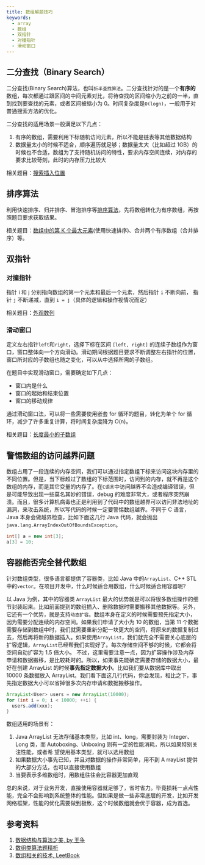 ```yaml
---
title: 数组解题技巧
keywords:
  - array
  - 数组
  - 双指针
  - 对撞指针
  - 滑动窗口
---
```


## 二分查找（Binary Search）

二分查找(Binary Search)算法，也叫`折半查找算法`。二分查找针对的是一个**有序的**数组，每次都通过跟区间的中间元素对比，将待查找的区间缩小为之前的一半，直到找到要查找的元素，或者区间被缩小为 0。时间复杂度是`O(logn)`，一般用于对普通搜索方法的优化。

二分查找的适用场景一般满足以下几点：

1. 有序的数组，需要利用下标随机访问元素，所以不能是链表等其他数据结构
2. 数据量太小的时候不适合，顺序遍历就足够；数据量太大（比如超过 1GB）的时候也不合适，数组为了支持随机访问的特性，要求内存空间连续，对内存的要求比较苛刻，此时的内存压力比较大

相关题目：[搜索插入位置](/docs/data-structures/02-array/03-search-insert-position)

## 排序算法

利用快速排序、归并排序、冒泡排序等[排序算法](/docs/algorithms/02-sort/05-sort-summary)，先将数组转化为有序数组，再按照题目要求获取结果。

相关题目：[数组中的第 K 个最大元素](/docs/data-structures/02-array/05-kth-largest-element-in-an-array)(使用快速排序)、合并两个有序数组（合并排序）等。

## 双指针

### 对撞指针

指针 i 和 j 分别指向数组的第一个元素和最后一个元素，然后指针 `i` 不断向前， 指针 `j` 不断递减，直到 `i = j`（具体的逻辑和操作视情况而定）

相关题目：[外观数列](/docs/algorithms/07-maths/02-count-and-say)

### 滑动窗口

定义左右指针`left`和`right`，选择下标在区间 `[left, right]` 的连续子数组作为窗口，窗口整体向一个方向滑动。滑动期间根据题目要求不断调整左右指针的位置，窗口所对应的子数组也随之变化，可以从中选择所需的子数组。

在题目中实现滑动窗口，需要确定如下几点：

- 窗口内是什么
- 窗口的起始和结束位置
- 窗口的移动规律

通过滑动窗口法，可以将一些需要使用嵌套 for 循环的题目，转化为单个 for 循环，减少了许多重复计算，将时间复杂度降为 O(n)。

相关题目：[长度最小的子数组](/docs/data-structures/02-array/10-minimum-size-subarray-sum)

## 警惕数组的访问越界问题

数组占用了一段连续的内存空间，我们可以通过指定数组下标来访问这块内存里的不同位置。但是，当下标超过了数组的下标范围时，访问到的内存，就不再是这个数组的内存，而是其它变量的内存了。在`C语言`中访问越界不会造成编译错误，但是可能导致出现一些莫名其妙的错误，debug 的难度非常大，或者程序突然崩溃。而且，很多计算机病毒也正是利用到了代码中的数组越界可以访问非法地址的漏洞，来攻击系统，所以写代码的时候一定要警惕数组越界。不同于 C 语言，Java 本身会做越界检查，比如下面这几行 Java 代码，就会抛出`java.lang.ArrayIndexOutOfBoundsException`。

```java
int[] a = new int[3];
a[3] = 10;
```

## 容器能否完全替代数组

针对数组类型，很多语言都提供了容器类，比如 Java 中的`ArrayList`、C++ STL 中的`vector`。在项目开发中，什么时候适合用数组，什么时候适合用容器呢?

以 Java 为例，其中的容器类 `ArrayList` 最大的优势就是可以将很多数组操作的细节封装起来。比如前面提到的数组插入、删除数据时需要搬移其他数据等。另外，它还有一个优势，就是支持`动态扩容`。数组本身在定义的时候需要预先指定大小，因为需要分配连续的内存空间。如果我们申请了大小为 10 的数组，当第 11 个数据需要存储到数组中时，我们就需要重新分配一块更大的空间，将原来的数据复制过去，然后再将新的数据插入。如果使用`ArrayList`，我们就完全不需要关心底层的扩容逻辑，`ArrayList`已经帮我们实现好了。每次存储空间不够的时候，它都会将空间自动扩容为 1.5 倍大小。 不过，这里需要注意一点，因为扩容操作涉及内存申请和数据搬移，是比较耗时的。所以，如果事先能确定需要存储的数据大小，最好在创建 ArrayList 的时候**事先指定数据大小**。比如我们要从数据库中取出 10000 条数据放入 ArrayList。我们看下面这几行代码，你会发现，相比之下，事先指定数据大小可以省掉很多次内存申请和数据搬移操作。

```java
ArrayList<User> users = new ArrayList(10000);
for (int i = 0; i < 10000; ++i) {
  users.add(xxx);
}
```

数组适用的场景有：

1. Java ArrayList 无法存储基本类型，比如 int、long，需要封装为 Integer、Long 类，而 Autoboxing、Unboxing 则有一定的性能消耗，所以如果特别关注性能，或者希 望使用基本类型，就可以选用数组
2. 如果数据大小事先已知，并且对数据的操作非常简单，用不到 A rrayList 提供的大部分方法，也可以直接使用数组
3. 当要表示多维数组时，用数组往往会比容器更加直观

总的来说，对于业务开发，直接使用容器就足够了，省时省力。毕竟损耗一点点性能，完全不会影响到系统整体的性能。但如果是做一些非常底层的开发，比如开发网络框架，性能的优化需要做到极致，这个时候数组就会优于容器，成为首选。

## 参考资料

1. [数据结构与算法之美, by 王争](https://time.geekbang.org/column/intro/126)
2. [数组类算法题精析](https://kanghaov.com/291.html)
3. [数组相关的技术, LeetBook](https://leetcode-cn.com/leetbook/read/array-and-string/c72zs/)
